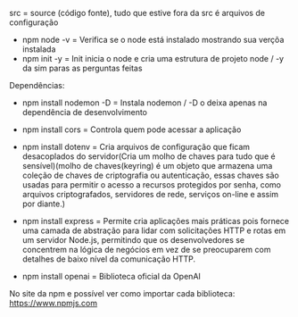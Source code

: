 src = source (código fonte), tudo que estive fora da src é arquivos de configuração

- npm node -v = Verifica se o node está instalado mostrando sua verçõa instalada 
- npm init -y = Init inicia o node e cria uma estrutura de projeto node / -y da sim paras as perguntas feitas

Dependências: 

- npm install nodemon -D = Instala nodemon / -D o deixa apenas na dependência de desenvolvimento 

- npm install cors = Controla quem pode acessar a aplicação

- npm install dotenv = Cria arquivos de configuração que ficam desacoplados do servidor(Cria um molho de chaves para tudo que é sensível)(molho de chaves(keyring) é um objeto que armazena uma coleção de chaves de criptografia ou autenticação, essas chaves são usadas para permitir o acesso a recursos protegidos por senha, como arquivos criptografados, servidores de rede, serviços on-line e assim por diante.)

- npm install express = Permite cria aplicações mais práticas pois fornece uma camada de abstração para lidar com solicitações HTTP e rotas em um servidor Node.js, permitindo que os desenvolvedores se concentrem na lógica de negócios em vez de se preocuparem com detalhes de baixo nível da comunicação HTTP.

- npm install openai = Biblioteca oficial da OpenAI

No site da npm e possível ver como importar cada biblioteca: https://www.npmjs.com



